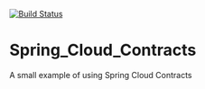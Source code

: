 [![Build Status](https://travis-ci.com/JamesCollerton/Spring_Cloud_Contracts.svg?branch=master)](https://travis-ci.com/JamesCollerton/Spring_Cloud_Contracts)

# Spring_Cloud_Contracts
A small example of using Spring Cloud Contracts
